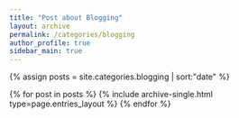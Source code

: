 ```yaml
---
title: "Post about Blogging"
layout: archive
permalink: /categories/blogging
author_profile: true
sidebar_main: true
---
```


{% assign posts = site.categories.blogging | sort:"date" %}

{% for post in posts %}
  {% include archive-single.html type=page.entries_layout %}
{% endfor %}


